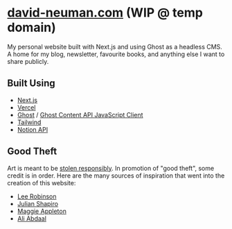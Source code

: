 # [david-neuman.com](https://david-neuman.vercel.app) (WIP @ temp domain)

My personal website built with Next.js and using Ghost as a headless CMS. A home for my blog, newsletter, favourite books, and anything else I want to share publicly.

## Built Using

* [Next.js](https://nextjs.org/)
* [Vercel](https://vercel.com/)
* [Ghost](https://ghost.org/) / [Ghost Content API JavaScript Client](https://ghost.org/docs/content-api/javascript/)
* [Tailwind](http://tailwindcss.com/)
* [Notion API](http://developers.notion.com/)

## Good Theft

Art is meant to be [stolen responsibly](https://austinkleon.com/steal/). In promotion of "good theft", some credit is in order. Here are the many sources of inspiration that went into the creation of this website:

* [Lee Robinson](https://github.com/leerob/leerob.io)
* [Julian Shapiro](https://www.julian.com/)
* [Maggie Appleton](https://maggieappleton.com/)
* [Ali Abdaal](https://aliabdaal.com/)
